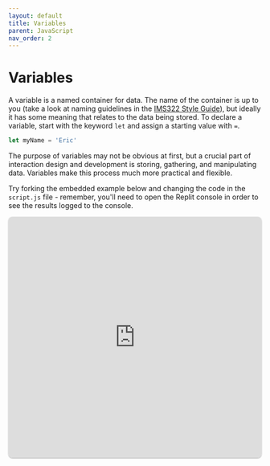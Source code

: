 ```yaml
---
layout: default
title: Variables
parent: JavaScript
nav_order: 2
---
```

# Variables
A variable is a named container for data. The name of the container is up to you (take a look at naming guidelines in the [IMS322 Style Guide](../general/style-guide)), but ideally it has some meaning that relates to the data being stored. To declare a variable, start with the keyword `let` and assign a starting value with `=`.

```js
let myName = 'Eric'
```

The purpose of variables may not be obvious at first, but a crucial part of interaction design and development is storing, gathering, and manipulating data. Variables make this process much more practical and flexible.

Try forking the embedded example below and changing the code in the `script.js` file - remember, you'll need to open the Replit console in order to see the results logged to the console.

<iframe src="https://replit.com/@sheffie/IMS322-Variables?embed=true" width="100%" height="480" style="border: none; border-radius: 8px; box-shadow: 0 1px 3px rgba(0,0,0,0.12), 0 1px 2px rgba(0,0,0,0.24);"></iframe>